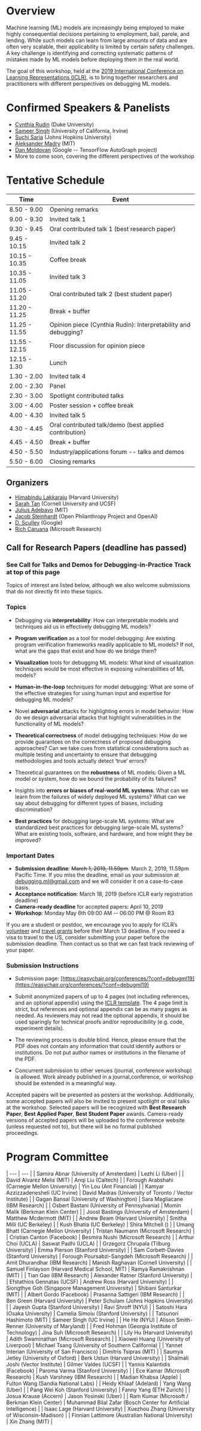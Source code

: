 # Overview
Machine learning (ML) models are increasingly being employed to make highly consequential decisions pertaining to employment, bail, parole, and lending. While such models can learn from large amounts of data and are often very scalable, their applicability is limited by certain safety challenges. A key challenge is identifying and correcting systematic patterns of mistakes made by ML models before deploying them in the real world.

The goal of this workshop, held at the [2019 International Conference on Learning Representations (ICLR)](https://iclr.cc/), is to bring together researchers and practitioners with different perspectives on debugging ML models. 

# Confirmed Speakers & Panelists
- [Cynthia Rudin](https://users.cs.duke.edu/~cynthia/) (Duke University)
- [Sameer Singh](http://sameersingh.org/) (University of California, Irvine)
- [Suchi Saria](https://suchisaria.jhu.edu/) (Johns Hopkins University)
- [Aleksander Madry](https://people.csail.mit.edu/madry/) (MIT)
- [Dan Moldovan](https://ai.google/research/people/DanMoldovan) (Google -- TensorFlow AutoGraph project)
- More to come soon, covering the different perspectives of the workshop

# Tentative Schedule

| Time | Event |
| --- | --- |
| 8.50 - 9.00 | Opening remarks |
| 9.00 - 9.30 | Invited talk 1 |
| 9.30 - 9.45 | Oral contributed talk 1 (best research paper) |
| 9.45 - 10.15 | Invited talk 2 | 
| 10.15 - 10.35 | Coffee break |
| 10.35 - 11.05 | Invited talk 3 |
| 11.05 - 11.20 | Oral contributed talk 2 (best student paper) |
| 11.20 - 11.25 | Break + buffer |
| 11.25 - 11.55 | Opinion piece (Cynthia Rudin): Interpretability and debugging? |
| 11.55 - 12.15 | Floor discussion for opinion piece | 
| 12.15 - 1.30 | Lunch |
| 1.30 - 2.00 | Invited talk 4 |
| 2.00 - 2.30 | Panel |
| 2.30 - 3.00 | Spotlight contributed talks |
| 3.00 - 4.00 | Poster session + coffee break |
| 4.00 - 4.30 | Invited talk 5 |
| 4.30 - 4.45 | Oral contributed talk/demo (best applied contribution) |
| 4.45 - 4.50 | Break + buffer |
| 4.50 - 5.50 | Industry/applications forum -- talks and demos |
| 5.50 - 6.00 | Closing remarks |

## Organizers
- [Himabindu Lakkaraju](https://web.stanford.edu/~himalv/) (Harvard University)
- [Sarah Tan](https://shftan.github.io/) (Cornell University and UCSF)
- [Julius Adebayo](http://juliusadebayo.com/) (MIT)
- [Jacob Steinhardt](https://cs.stanford.edu/~jsteinhardt/) (Open Philanthropy Project and OpenAI)
- [D. Sculley](https://www.eecs.tufts.edu/~dsculley/) (Google)
- [Rich Caruana](https://www.microsoft.com/en-us/research/people/rcaruana/) (Microsoft Research)

## Call for Research Papers (deadline has passed)
### See Call for Talks and Demos for Debugging-in-Practice Track at top of this page
Topics of interest are listed below, although we also welcome submissions that do not directly fit into these topics.

### Topics
- Debugging via **interpretability**: How can interpretable models and techniques aid us in effectively debugging ML models?

- **Program verification** as a tool for model debugging: Are existing program verification frameworks readily applicable to ML models? If not, what are the gaps that exist and how do we bridge them?

- **Visualization** tools for debugging ML models: What kind of visualization techniques would be most effective in exposing vulnerabilities of ML models?

- **Human-in-the-loop** techniques for model debugging: What are some of the effective strategies for using human input and expertise for debugging ML models?

- Novel **adversarial** attacks for highlighting errors in model behavior: How do we design adversarial attacks that highlight vulnerabilities in the functionality of ML models?

- **Theoretical correctness** of model debugging techniques: How do we provide guarantees on the correctness of proposed debugging approaches? Can we take cues from statistical considerations such as multiple testing and uncertainty to ensure that debugging methodologies and tools actually detect ‘true’ errors?

- Theoretical guarantees on the **robustness** of ML models: Given a ML model or system, how do we bound the probability of its failures?

- Insights into **errors or biases of real-world ML systems**: What can we learn from the failures of widely deployed ML systems? What can we say about debugging for different types of biases, including discrimination? 

- **Best practices** for debugging large-scale ML systems: What are standardized best practices for debugging large-scale ML systems? What are existing tools, software, and hardware, and how might they be improved? 

### Important Dates
- **Submission deadline**: ~~March 1, 2019, 11.59pm~~. March 2, 2019, 11.59pm Pacific Time. If you miss the deadline, email us your submission at debugging.ml@gmail.com and we will consider it on a case-to-case basis.
- **Acceptance notification**: March 18, 2019 (before ICLR early registration deadline)
- **Camera-ready deadline** for accepted papers: April 10, 2019
- **Workshop**: Monday May 6th 09:00 AM -- 06:00 PM @ Room R3

If you are a student or postdoc, we encourage you to apply for ICLR’s [volunteer](https://iclr.cc/accounts/login/?next=/Volunteers/volunteerapplication) and [travel grants](https://iclr.cc/accounts/login/?next=/TravelApplication) before their March 13 deadline. If you need a visa to travel to the US, consider submitting your paper before the submission deadline. Then contact us so that we can fast track reviewing of your paper. 

### Submission Instructions
- Submission page: [https://easychair.org/conferences/?conf=debugml19](https://easychair.org/conferences/?conf=debugml19)

- Submit anonymized papers of up to 4 pages (not including references, and an optional appendix) using the [ICLR template](https://iclr.cc/Conferences/2019/CallForPapers). The 4 page limit is strict, but references and optional appendix can be as many pages as needed. As reviewers may not read the optional appendix, it should be used sparingly for technical proofs and/or reproducibility (e.g. code, experiment details). 

- The reviewing process is double blind. Hence, please ensure that the PDF does not contain any information that could identify authors or institutions. Do not put author names or institutions in the filename of the PDF. 

- Concurrent submission to other venues (journal, conference workshop) is allowed. Work already published in a journal,conference, or workshop should be extended in a meaningful way. 

Accepted papers will be presented as posters at the workshop. Additionally, some accepted papers will also be invited to present spotlight or oral talks at the workshop. Selected papers will be recognized with **Best Research Paper**, **Best Applied Paper**, **Best Student Paper** awards. Camera-ready versions of accepted papers will be uploaded to the conference website (unless requested not to), but there will be no formal published proceedings. 

# Program Committee

| --- | --- |
| Samira Abnar (University of Amsterdam) | Lezhi Li (Uber) |
| David Alvarez Melis (MIT) | Anqi Liu (Caltech) |
| Forough Arabshahi (Carnegie Mellon University) | Yin Lou (Ant Financial) |
| Kamyar Azzizzadenesheli (UC Irvine) | David Madras (University of Toronto / Vector Institute) |
| Gagan Bansal (University of Washington) | Sara Magliacane (IBM Research) |
| Osbert Bastani (University of Pennsylvania) | Momin Malik (Berkman Klein Center) |
| Joost Bastings (University of Amsterdam) | Matthew Mcdermott (MIT) |
| Andrew Beam (Harvard University) | Smitha Milli (UC Berkeley) |
| Kush Bhatia (UC Berkeley) | Shira Mitchell () |
| Umang Bhatt (Carnegie Mellon University) | Tristan Naumann (Microsoft Research) |
| Cristian Canton (Facebook) | Besmira Nushi (Microsoft Research) |
| Arthur Choi (UCLA) | Saswat Padhi (UCLA) |
| Grzegorz Chrupala (Tilburg University) | Emma Pierson (Stanford University) |
| Sam Corbett-Davies (Stanford University) | Forough Poursabzi-Sangdeh (Microsoft Research) |
| Amit Dhurandhar (IBM Research) | Manish Raghavan (Cornell University) |
| Samuel Finlayson (Harvard Medical School, MIT) | Ramya Ramakrishnan (MIT) |
| Tian Gao (IBM Research) | Alexander Ratner (Stanford University) |
| Efstathios Gennatas (UCSF) | Andrew Ross (Harvard University) |
| Siongthye Goh (Singapore Management University) | Shibani Santurkar (MIT) |
| Albert Gordo (Facebook) | Prasanna Sattigeri (IBM Research) |
| Ben Green (Harvard University) | Peter Schulam (Johns Hopkins University) |
| Jayesh Gupta (Stanford University) | Ravi Shroff (NYU) |
| Satoshi Hara (Osaka University) | Camelia Simoiu (Stanford University) |
| Tatsunori Hashimoto (MIT) | Sameer Singh (UC Irvine) |
| He He (NYU) | Alison Smith-Renner (University of Maryland) |
| Fred Hohman (Georgia Institute of Technology) | Jina Suh (Microsoft Research) |
| Lily Hu (Harvard University) | Adith Swaminathan (Microsoft Research) |
| Xiaowei Huang (University of Liverpool) | Michael Tsang (University of Southern California) |
| Yannet Interian (University of San Francisco) | Dimitris Tsipras (MIT) |
| Saumya Jetley (University of Oxford) | Berk Ustun (Harvard University) |
| Shalmali Joshi (Vector Institute) | Gilmer Valdes (UCSF) |
| Yannis Kalantidis (Facebook) | Paroma Varma (Stanford University) |
| Ece Kamar (Microsoft Research) | Kush Varshney (IBM Research) |
| Madian Khabsa (Apple) | Fulton Wang (Sandia National Labs) |
| Heidy Khlaaf (Adelard) | Yang Wang (Uber) |
| Pang Wei Koh (Stanford University) | Fanny Yang (ETH Zurich) |
| Josua Krause (Accern) | Jason Yosinski (Uber) |
| Ram Kumar (Microsoft / Berkman Klein Center) | Muhammad Bilal Zafar (Bosch Center for Artificial Intelligence) |
| Isaac Lage (Harvard University) | Xuezhou Zhang (University of Wisconsin-Madison) |
| Finnian Lattimore (Australian National University) | Xin Zhang (MIT) |

